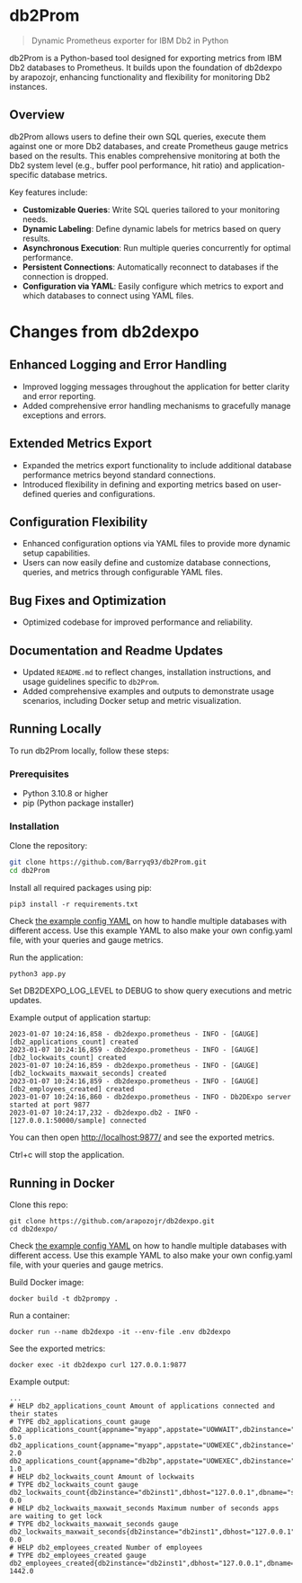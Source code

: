 # db2Prom

> Dynamic Prometheus exporter for IBM Db2 in Python

db2Prom is a Python-based tool designed for exporting metrics from IBM Db2 databases to Prometheus. It builds upon the foundation of db2dexpo by arapozojr, enhancing functionality and flexibility for monitoring Db2 instances.

## Overview

db2Prom allows users to define their own SQL queries, execute them against one or more Db2 databases, and create Prometheus gauge metrics based on the results. This enables comprehensive monitoring at both the Db2 system level (e.g., buffer pool performance, hit ratio) and application-specific database metrics.

Key features include:

- **Customizable Queries**: Write SQL queries tailored to your monitoring needs.
- **Dynamic Labeling**: Define dynamic labels for metrics based on query results.
- **Asynchronous Execution**: Run multiple queries concurrently for optimal performance.
- **Persistent Connections**: Automatically reconnect to databases if the connection is dropped.
- **Configuration via YAML**: Easily configure which metrics to export and which databases to connect using YAML files.

# Changes from db2dexpo

## Enhanced Logging and Error Handling

- Improved logging messages throughout the application for better clarity and error reporting.
- Added comprehensive error handling mechanisms to gracefully manage exceptions and errors.

## Extended Metrics Export

- Expanded the metrics export functionality to include additional database performance metrics beyond standard connections.
- Introduced flexibility in defining and exporting metrics based on user-defined queries and configurations.

## Configuration Flexibility

- Enhanced configuration options via YAML files to provide more dynamic setup capabilities.
- Users can now easily define and customize database connections, queries, and metrics through configurable YAML files.

## Bug Fixes and Optimization

- Optimized codebase for improved performance and reliability.

## Documentation and Readme Updates

- Updated `README.md` to reflect changes, installation instructions, and usage guidelines specific to `db2Prom`.
- Added comprehensive examples and outputs to demonstrate usage scenarios, including Docker setup and metric visualization.

## Running Locally

To run db2Prom locally, follow these steps:

### Prerequisites

- Python 3.10.8 or higher
- pip (Python package installer)

### Installation

Clone the repository:

```bash
git clone https://github.com/Barryq93/db2Prom.git
cd db2Prom
```

Install all required packages using pip:

```shell
pip3 install -r requirements.txt
```

Check [the example config YAML](config.example.yaml) on how to handle multiple databases with different access. Use this example YAML to also make your own config.yaml file, with your queries and gauge metrics.

Run the application:

```shell
python3 app.py
```

Set DB2DEXPO_LOG_LEVEL to DEBUG to show query executions and metric updates.

Example output of application startup:

```text
2023-01-07 10:24:16,858 - db2dexpo.prometheus - INFO - [GAUGE] [db2_applications_count] created
2023-01-07 10:24:16,859 - db2dexpo.prometheus - INFO - [GAUGE] [db2_lockwaits_count] created
2023-01-07 10:24:16,859 - db2dexpo.prometheus - INFO - [GAUGE] [db2_lockwaits_maxwait_seconds] created
2023-01-07 10:24:16,859 - db2dexpo.prometheus - INFO - [GAUGE] [db2_employees_created] created
2023-01-07 10:24:16,860 - db2dexpo.prometheus - INFO - Db2DExpo server started at port 9877
2023-01-07 10:24:17,232 - db2dexpo.db2 - INFO - [127.0.0.1:50000/sample] connected
```

You can then open [http://localhost:9877/](http://localhost:9877/) and see the exported metrics.

Ctrl+c will stop the application.

## Running in Docker

Clone this repo:

```shell
git clone https://github.com/arapozojr/db2dexpo.git
cd db2dexpo/
```


Check [the example config YAML](config.example.yaml) on how to handle multiple databases with different access. Use this example YAML to also make your own config.yaml file, with your queries and gauge metrics.

Build Docker image:

```shell
docker build -t db2prompy .
```

Run a container:

```shell
docker run --name db2dexpo -it --env-file .env db2dexpo
```

See the exported metrics:

```shell
docker exec -it db2dexpo curl 127.0.0.1:9877
```

Example output:

```text
...
# HELP db2_applications_count Amount of applications connected and their states
# TYPE db2_applications_count gauge
db2_applications_count{appname="myapp",appstate="UOWWAIT",db2instance="db2inst1",dbhost="127.0.0.1",dbname="sample",dbport="50000",dbenv="test"} 5.0
db2_applications_count{appname="myapp",appstate="UOWEXEC",db2instance="db2inst1",dbhost="127.0.0.1",dbname="sample",dbport="50000",dbenv="test"} 2.0
db2_applications_count{appname="db2bp",appstate="UOWEXEC",db2instance="db2inst1",dbhost="127.0.0.1",dbname="sample",dbport="50000",dbenv="test"} 1.0
# HELP db2_lockwaits_count Amount of lockwaits
# TYPE db2_lockwaits_count gauge
db2_lockwaits_count{db2instance="db2inst1",dbhost="127.0.0.1",dbname="sample",dbport="50000",dbenv="test"} 0.0
# HELP db2_lockwaits_maxwait_seconds Maximum number of seconds apps are waiting to get lock
# TYPE db2_lockwaits_maxwait_seconds gauge
db2_lockwaits_maxwait_seconds{db2instance="db2inst1",dbhost="127.0.0.1",dbname="sample",dbport="50000",dbenv="test"} 0.0
# HELP db2_employees_created Number of employees
# TYPE db2_employees_created gauge
db2_employees_created{db2instance="db2inst1",dbhost="127.0.0.1",dbname="sample",dbport="50000",dbenv="test",persontype="employee"} 1442.0
```
